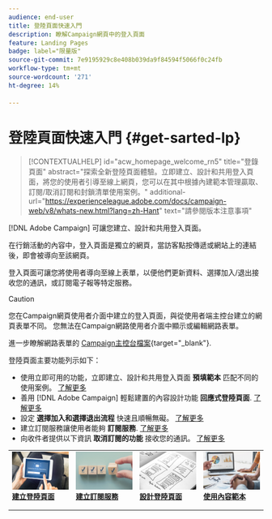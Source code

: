 ```yaml
---
audience: end-user
title: 登陸頁面快速入門
description: 瞭解Campaign網頁中的登入頁面
feature: Landing Pages
badge: label="限量版"
source-git-commit: 7e9195929c8e408b039da9f84594f5066f0c24fb
workflow-type: tm+mt
source-wordcount: '271'
ht-degree: 14%

---
```


# 登陸頁面快速入門 {#get-sarted-lp}

>[!CONTEXTUALHELP]
>id="acw_homepage_welcome_rn5"
>title="登錄頁面"
>abstract="探索全新登陸頁面體驗。立即建立、設計和共用登入頁面，將您的使用者引導至線上網頁，您可以在其中根據內建範本管理贏取、訂閱/取消訂閱和封鎖清單使用案例。"
>additional-url="https://experienceleague.adobe.com/docs/campaign-web/v8/whats-new.html?lang=zh-Hant" text="請參閱版本注意事項"

[!DNL Adobe Campaign] 可讓您建立、設計和共用登入頁面。

在行銷活動的內容中，登入頁面是獨立的網頁，當訪客點按傳遞或網站上的連結後，即會被導向至該網頁。

登入頁面可讓您將使用者導向至線上表單，以便他們更新資料、選擇加入/退出接收您的通訊，或訂閱電子報等特定服務。

>[!CAUTION]
>
>您在Campaign網頁使用者介面中建立的登入頁面，與從使用者端主控台建立的網頁表單不同。 您無法在Campaign網路使用者介面中顯示或編輯網路表單。
>
>進一步瞭解網路表單的 [Campaign主控台檔案](https://experienceleague.adobe.com/docs/campaign/campaign-v8/content/webapps.html){target="_blank"}.

登陸頁面主要功能列示如下：

* 使用立即可用的功能，立即建立、設計和共用登入頁面 **預填範本** 匹配不同的使用案例。 [了解更多](create-lp.md)
* 善用 [!DNL Adobe Campaign] 輕鬆建置的內容設計功能 **回應式登陸頁面**. [了解更多](lp-content.md)
* 設定 **選擇加入和選擇退出流程** 快速且順暢無礙。 [了解更多](lp-use-cases.md)
* 建立訂閱服務讓使用者能夠 **訂閱服務**. [了解更多](lp-use-cases.md#lp-subscription)
* 向收件者提供以下資訊 **取消訂閱的功能** 接收您的通訊。 [了解更多](lp-use-cases.md#lp-unsubscription)
  <!--Send a **confirmation email** upon opt-in or opt-out.-->

<table style="table-layout:fixed"><tr style="border: 0;">
<td>
<a href="create-lp.md">
<img alt="銷售機會" src="../assets/do-not-localize/lp-subscription.jpeg">
</a>
<div><a href="create-lp.md"><strong>建立登陸頁面</strong>
</div>
<p>
</td>
<td>
<a href="../audience/manage-services.md">
<img alt="不常使用" src="../assets/do-not-localize/lp-list.jpg">
</a>
<div>
<a href="../audience/manage-services.md"><strong>建立訂閱服務</strong></a>
</div>
<p></td>
<td>
<a href="lp-content.md">
<img alt="驗證" src="../assets/do-not-localize/lp-design.jpg">
</a>
<div>
<a href="lp-content.md"><strong>設計登陸頁面</strong></a>
</div>
<p>
</td>
<td>
<a href="lp-templates.md">
<img alt="驗證" src="../assets/do-not-localize/lp-reporting.jpg">
</a>
<div>
<a href="lp-templates.md"><strong>使用內容範本</strong></a>
</div>
<p>
</td>
</tr></table>
